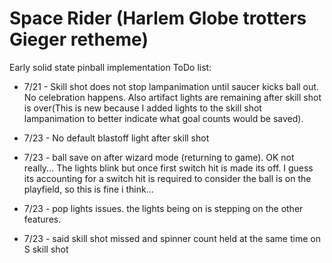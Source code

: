 # Space Rider (Harlem Globe trotters Gieger retheme)
Early solid state pinball implementation
ToDo list:
* 7/21 - Skill shot does not stop lampanimation until saucer kicks ball out. No celebration happens. Also artifact lights are remaining after skill shot is over(This is new because I added lights to the skill shot lampanimation to better indicate what goal counts would be saved).

* 7/23 - No default blastoff light after skill shot
* 7/23 - ball save on after wizard mode (returning to game). OK not really... The lights blink but once first switch hit is made its off. I guess its accounting for a switch hit is required to consider the ball is on the playfield, so this is fine i think...
* 7/23 - pop lights issues. the lights being on is stepping on the other features.
* 7/23  - said skill shot missed and spinner count held at the same time on S skill shot